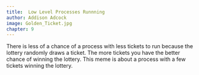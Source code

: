 ```yaml
---
title:  Low Level Processes Runnning
author: Addison Adcock
image: Golden_Ticket.jpg
chapter: 9
---
```

There is less of a chance of a process with less tickets to run because the lottery randomly draws a ticket. The more tickets you have the better chance of winning the lottery. This meme is about a process with a few tickets winning the lottery.